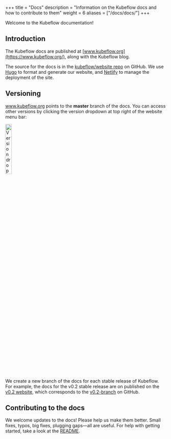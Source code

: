 +++
title =  "Docs"
description = "Information on the Kubeflow docs and how to contribute to them"
weight = 6
aliases = ["/docs/docs/"]
+++

Welcome to the Kubeflow documentation!

## Introduction

The Kubeflow docs are published at 
[www.kubeflow.org](https://www.kubeflow.org/), along with the Kubeflow blog.

The source for the docs is in the 
[kubeflow/website repo](https://github.com/kubeflow/website/) on GitHub.
We use [Hugo](https://gohugo.io/) to format and generate our website, and
[Netlify](https://www.netlify.com/) to manage the deployment of the site.

## Versioning

www.kubeflow.org points to the **master** branch of the docs. You can access
other versions by clicking the version dropdown at top right of the website
menu bar:

<img src="/docs/images/version-dropdown.png"
 style="width:20%;"
 alt="Version dropdown">

We create a new branch of the docs for each stable release of Kubeflow. 
For example, the docs for the v0.2 stable release are on published on the
[v0.2 website](https://v0-2.kubeflow.org/docs/about/kubeflow/), which
corresponds to the
[v0.2-branch](https://github.com/kubeflow/website/tree/v0.2-branch) on
GitHub.

## Contributing to the docs

We welcome updates to the docs! Please help us make them better. Small fixes,
typos, big fixes, plugging gaps&mdash;all are useful. For help with getting
started, take a look at the 
[README](https://github.com/kubeflow/website/blob/master/README.md).
